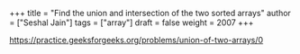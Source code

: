 +++
title = "Find the union and intersection of the two sorted arrays"
author = ["Seshal Jain"]
tags = ["array"]
draft = false
weight = 2007
+++

<https://practice.geeksforgeeks.org/problems/union-of-two-arrays/0>
